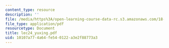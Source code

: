 ```yaml
---
content_type: resource
description: ''
file: /media/https%3A/open-learning-course-data-rc.s3.amazonaws.com/18-366-random-walks-and-diffusion-fall-2006/10107a774a64fe540122a3e2f88773a3_lec24_yuxing.pdf
file_type: application/pdf
resourcetype: Document
title: lec24_yuxing.pdf
uid: 10107a77-4a64-fe54-0122-a3e2f88773a3
---
```

